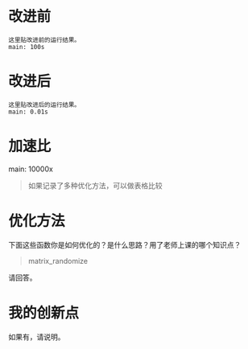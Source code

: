 # 改进前

```
这里贴改进前的运行结果。
main: 100s
```

# 改进后

```
这里贴改进后的运行结果。
main: 0.01s
```

# 加速比

main: 10000x

> 如果记录了多种优化方法，可以做表格比较

# 优化方法

下面这些函数你是如何优化的？是什么思路？用了老师上课的哪个知识点？

> matrix_randomize

请回答。

# 我的创新点

如果有，请说明。

